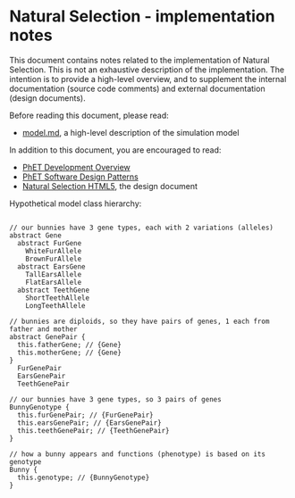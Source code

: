 # Natural Selection - implementation notes

This document contains notes related to the implementation of Natural Selection. 
This is not an exhaustive description of the implementation.  The intention is 
to provide a high-level overview, and to supplement the internal documentation 
(source code comments) and external documentation (design documents).  

Before reading this document, please read:
* [model.md](https://github.com/phetsims/natural-selection/blob/master/doc/model.md), a high-level description of the simulation model

In addition to this document, you are encouraged to read: 
* [PhET Development Overview](https://github.com/phetsims/phet-info/blob/master/doc/phet-development-overview.md)  
* [PhET Software Design Patterns](https://github.com/phetsims/phet-info/blob/master/doc/phet-software-design-patterns.md)
* [Natural Selection HTML5](https://docs.google.com/document/d/16C5TPL9LfK7JgYbo_NOP80FM5kOvCx2tMkvsZH4leQU/edit#), the design document


Hypothetical model class hierarchy:
```  

// our bunnies have 3 gene types, each with 2 variations (alleles)
abstract Gene
  abstract FurGene
    WhiteFurAllele
    BrownFurAllele  
  abstract EarsGene
    TallEarsAllele
    FlatEarsAllele
  abstract TeethGene
    ShortTeethAllele
    LongTeethAllele
        
// bunnies are diploids, so they have pairs of genes, 1 each from father and mother
abstract GenePair { 
  this.fatherGene; // {Gene} 
  this.motherGene; // {Gene}
}
  FurGenePair 
  EarsGenePair
  TeethGenePair
        
// our bunnies have 3 gene types, so 3 pairs of genes
BunnyGenotype {
  this.furGenePair; // {FurGenePair}
  this.earsGenePair; // {EarsGenePair}
  this.teethGenePair; // {TeethGenePair}
}

// how a bunny appears and functions (phenotype) is based on its genotype
Bunny {
  this.genotype; // {BunnyGenotype}
} 
```
